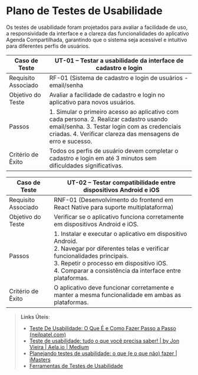 # Plano de Testes de Usabilidade

Os testes de usabilidade foram projetados para avaliar a facilidade de uso, a responsividade da interface e a clareza das funcionalidades do aplicativo Agenda Compartilhada, garantindo que o sistema seja acessível e intuitivo para diferentes perfis de usuários.



|Caso de Teste   |UT-01 – Testar a usabilidade da interface de cadastro e login                             |
|------|-------------------------------------------------------|
|Requisito Associado| RF-01 (Sistema de cadastro e login de usuários - email/senha|
|Objetivo do Teste| Avaliar a facilidade de cadastro e login no aplicativo para novos usuários.|
|Passos| 1. Simular o primeiro acesso ao aplicativo com cada persona. 2. Realizar cadastro usando email/senha. 3. Testar login com as credenciais criadas. 4. Verificar clareza das mensagens de erro e sucesso.|
|Critério de Êxito| Todos os perfis de usuário devem completar o cadastro e login em até 3 minutos sem dificuldades significativas.|


|Caso de Teste   |UT-02 – Testar compatibilidade entre dispositivos Android e iOS                            |
|------|-------------------------------------------------------|
|Requisito Associado| RNF-01 (Desenvolvimento do frontend em React Native para suporte multiplataforma)|
|Objetivo do Teste| Verificar se o aplicativo funciona corretamente em dispositivos Android e iOS.|
|Passos| 1. Instalar e executar o aplicativo em dispositivo Android. <br> 2. Navegar por diferentes telas e verificar funcionalidades principais. <br> 3. Repetir o processo em dispositivo iOS. <br> 4. Comparar a consistência da interface entre plataformas.|
|Critério de Êxito| O aplicativo deve funcionar corretamente e manter a mesma funcionalidade em ambas as plataformas.|










> **Links Úteis**:
> - [Teste De Usabilidade: O Que É e Como Fazer Passo a Passo (neilpatel.com)](https://neilpatel.com/br/blog/teste-de-usabilidade/)
> - [Teste de usabilidade: tudo o que você precisa saber! | by Jon Vieira | Aela.io | Medium](https://medium.com/aela/teste-de-usabilidade-o-que-voc%C3%AA-precisa-saber-39a36343d9a6/)
> - [Planejando testes de usabilidade: o que (e o que não) fazer | iMasters](https://imasters.com.br/design-ux/planejando-testes-de-usabilidade-o-que-e-o-que-nao-fazer/)
> - [Ferramentas de Testes de Usabilidade](https://www.usability.gov/how-to-and-tools/resources/templates.html)
